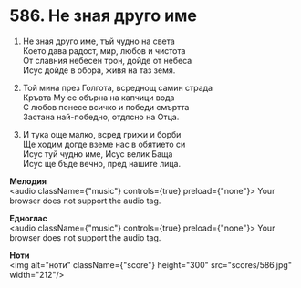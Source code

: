 # 586. Не зная друго име  

1. Не зная друго име, тъй чудно на света  
Което дава радост, мир, любов и чистота  
От славния небесен трон, дойде от небеса  
Исус дойде в обора, живя на таз земя.  

2. Той мина през Голгота, всреднощ самин страда  
Кръвта Му се обърна на капчици вода  
С любов понесе всичко и победи смъртта  
Застана най-победно, отдясно на Отца.  

3. И тука още малко, всред грижи и борби  
Ще ходим догде вземе нас в обятието си  
Исус туй чудно име, Исус велик Баща  
Исус ще бъде вечно, пред нашите лица.  

__Мелодия__  
<audio className={"music"} controls={true} preload={"none"}><source src="mp3/586.mp3" type="audio/mpeg"/>
Your browser does not support the audio tag.
</audio>  

__Едноглас__  
<audio className={"music"} controls={true} preload={"none"}><source src="transp/586.mp3" type="audio/mpeg"/>
Your browser does not support the audio tag.
</audio>  

__Ноти__  
<img alt="ноти" className={"score"} height="300" src="scores/586.jpg" width="212"/>
